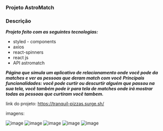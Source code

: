 ### Projeto AstroMatch
### Descrição 
***Projeto feito com as seguintes tecnologias:***
- styled - components
- axios
- react-spinners 
- react js
- API astromatch

***Página que simula um aplicativo de relacionamento onde você pode da matches e ver as pessoas  que deram match com você***
***Principais funcionalidades: você pode curtir ou descurtir alguém que passou na sua tela, você também pode ir para tela de matches onde irá mostrar todas as pessoas que curtiram você tambem.***

link do projeto:
https://tranquil-pizzas.surge.sh/

imagens: 

![image](https://cdn.discordapp.com/attachments/913923827623415859/916408202868961351/foto1.png)
![image](https://cdn.discordapp.com/attachments/552365579638538241/916408262008660029/foto2.png)
![image](https://cdn.discordapp.com/attachments/552365579638538241/916408262239342662/foto3.png)
![image](https://cdn.discordapp.com/attachments/552365579638538241/916408262507786300/foto4.png)
![image](https://cdn.discordapp.com/attachments/552365579638538241/916408262713286706/foto5.png)
